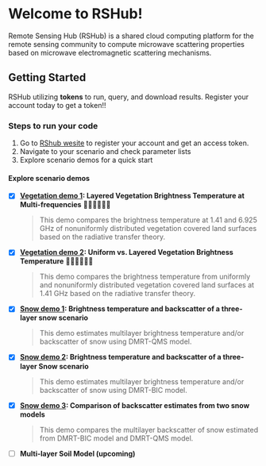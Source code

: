 # Welcome to RSHub!
Remote Sensing Hub (RSHub) is a shared cloud computing platform for the remote sensing community to compute microwave scattering properties based on microwave electromagnetic scattering mechanisms.

## Getting Started
RSHub utilizing **tokens** to run, query, and download results. Register your account today to get a token!!

### Steps to run your code
1. Go to [RShub wesite](https://rshub.zju.edu.cn/Login) to register your account and get an access token.
2. Navigate to your scenario and check parameter lists
3. Explore scenario demos for a quick start
      
#### Explore scenario demos
- [x] **[Vegetation demo 1](https://github.com/zjuiEMLab/RShub_demo/blob/main/Vegetation-demo-1.ipynb): Layered Vegetation Brightness Temperature at Multi-frequencies** 🌵🌲🌳🎍🎋🌾

    > This demo compares the brightness temperature at 1.41 and 6.925 GHz of nonuniformly distributed vegetation covered land surfaces based on the radiative transfer theory.

- [x] **[Vegetation demo 2](https://github.com/zjuiEMLab/RShub_demo/blob/main/Vegetation-demo-2.ipynb): Uniform vs. Layered Vegetation Brightness Temperature** 🌵🌲🌳🎍🎋🌾

    > This demo compares the brightness temperature from uniformly and nonuniformly distributed vegetation covered land surfaces at 1.41 GHz based on the radiative transfer theory.

- [x] **[Snow demo 1](https://github.com/zjuiEMLab/RShub_demo/blob/main/Snow-demo-1.ipynb): Brightness temperature and backscatter of a three-layer snow scenario**

    > This demo estimates multilayer brightness temperature and/or backscatter of snow using DMRT-QMS model.

- [x] **[Snow demo 2](https://github.com/zjuiEMLab/RShub_demo/blob/main/Snow-demo-2.ipynb): Brightness temperature and backscatter of a three-layer Snow scenario**

    > This demo estimates multilayer brightness temperature and/or backscatter of snow using DMRT-BIC model.

- [x] **[Snow demo 3](https://github.com/zjuiEMLab/RShub_demo/blob/main/Snow-demo-3.ipynb): Comparison of backscatter estimates from two snow models**

    > This demo compares the multilayer backscatter of snow estimated from DMRT-BIC model and DMRT-QMS model.

- [ ] **Multi-layer Soil Model (upcoming)**
